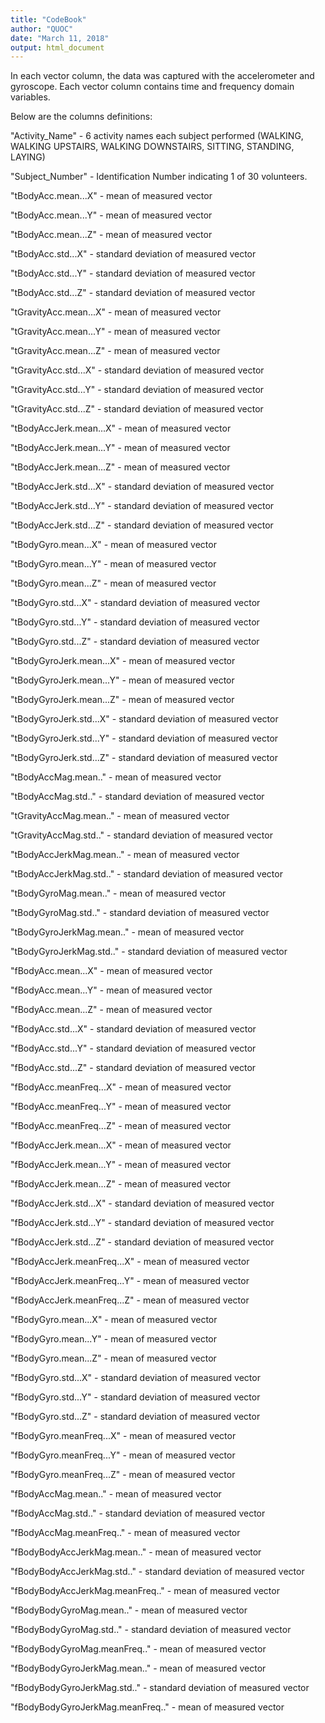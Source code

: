 ```yaml
---
title: "CodeBook"
author: "QUOC"
date: "March 11, 2018"
output: html_document
---
```

In each vector column, the data was captured with the accelerometer and gyroscope. Each vector column contains time and frequency domain variables. 

Below are the columns definitions:

"Activity_Name" - 6 activity names each subject performed (WALKING, WALKING UPSTAIRS, WALKING DOWNSTAIRS, SITTING, STANDING, LAYING)

"Subject_Number" - Identification Number indicating 1 of 30 volunteers. 

"tBodyAcc.mean...X" - mean of measured vector

"tBodyAcc.mean...Y" - mean of measured vector

"tBodyAcc.mean...Z" - mean of measured vector

"tBodyAcc.std...X" - standard deviation of measured vector

"tBodyAcc.std...Y" - standard deviation of measured vector

"tBodyAcc.std...Z" - standard deviation of measured vector

"tGravityAcc.mean...X" - mean of measured vector

"tGravityAcc.mean...Y" - mean of measured vector

"tGravityAcc.mean...Z" - mean of measured vector

"tGravityAcc.std...X" - standard deviation of measured vector

"tGravityAcc.std...Y" - standard deviation of measured vector

"tGravityAcc.std...Z" - standard deviation of measured vector

"tBodyAccJerk.mean...X" - mean of measured vector

"tBodyAccJerk.mean...Y" - mean of measured vector

"tBodyAccJerk.mean...Z" - mean of measured vector

"tBodyAccJerk.std...X" - standard deviation of measured vector

"tBodyAccJerk.std...Y" - standard deviation of measured vector

"tBodyAccJerk.std...Z" - standard deviation of measured vector

"tBodyGyro.mean...X" - mean of measured vector

"tBodyGyro.mean...Y" - mean of measured vector

"tBodyGyro.mean...Z" - mean of measured vector

"tBodyGyro.std...X" - standard deviation of measured vector

"tBodyGyro.std...Y" - standard deviation of measured vector

"tBodyGyro.std...Z" - standard deviation of measured vector

"tBodyGyroJerk.mean...X" - mean of measured vector

"tBodyGyroJerk.mean...Y" - mean of measured vector

"tBodyGyroJerk.mean...Z" - mean of measured vector

"tBodyGyroJerk.std...X" - standard deviation of measured vector

"tBodyGyroJerk.std...Y" - standard deviation of measured vector

"tBodyGyroJerk.std...Z" - standard deviation of measured vector

"tBodyAccMag.mean.." - mean of measured vector

"tBodyAccMag.std.." - standard deviation of measured vector

"tGravityAccMag.mean.." - mean of measured vector

"tGravityAccMag.std.." - standard deviation of measured vector

"tBodyAccJerkMag.mean.." - mean of measured vector

"tBodyAccJerkMag.std.." - standard deviation of measured vector

"tBodyGyroMag.mean.." - mean of measured vector

"tBodyGyroMag.std.." - standard deviation of measured vector

"tBodyGyroJerkMag.mean.." - mean of measured vector

"tBodyGyroJerkMag.std.." - standard deviation of measured vector

"fBodyAcc.mean...X" - mean of measured vector

"fBodyAcc.mean...Y" - mean of measured vector

"fBodyAcc.mean...Z" - mean of measured vector

"fBodyAcc.std...X" - standard deviation of measured vector

"fBodyAcc.std...Y" - standard deviation of measured vector

"fBodyAcc.std...Z" - standard deviation of measured vector

"fBodyAcc.meanFreq...X" - mean of measured vector

"fBodyAcc.meanFreq...Y" - mean of measured vector

"fBodyAcc.meanFreq...Z" - mean of measured vector

"fBodyAccJerk.mean...X" - mean of measured vector

"fBodyAccJerk.mean...Y" - mean of measured vector

"fBodyAccJerk.mean...Z" - mean of measured vector

"fBodyAccJerk.std...X" - standard deviation of measured vector

"fBodyAccJerk.std...Y" - standard deviation of measured vector

"fBodyAccJerk.std...Z" - standard deviation of measured vector

"fBodyAccJerk.meanFreq...X" - mean of measured vector

"fBodyAccJerk.meanFreq...Y" - mean of measured vector

"fBodyAccJerk.meanFreq...Z" - mean of measured vector

"fBodyGyro.mean...X" - mean of measured vector

"fBodyGyro.mean...Y" - mean of measured vector

"fBodyGyro.mean...Z" - mean of measured vector

"fBodyGyro.std...X" - standard deviation of measured vector

"fBodyGyro.std...Y" - standard deviation of measured vector

"fBodyGyro.std...Z" - standard deviation of measured vector

"fBodyGyro.meanFreq...X" - mean of measured vector

"fBodyGyro.meanFreq...Y" - mean of measured vector

"fBodyGyro.meanFreq...Z" - mean of measured vector

"fBodyAccMag.mean.." - mean of measured vector

"fBodyAccMag.std.." - standard deviation of measured vector

"fBodyAccMag.meanFreq.." - mean of measured vector

"fBodyBodyAccJerkMag.mean.." - mean of measured vector

"fBodyBodyAccJerkMag.std.." - standard deviation of measured vector

"fBodyBodyAccJerkMag.meanFreq.." - mean of measured vector

"fBodyBodyGyroMag.mean.." - mean of measured vector

"fBodyBodyGyroMag.std.." - standard deviation of measured vector

"fBodyBodyGyroMag.meanFreq.." - mean of measured vector

"fBodyBodyGyroJerkMag.mean.." - mean of measured vector

"fBodyBodyGyroJerkMag.std.." - standard deviation of measured vector

"fBodyBodyGyroJerkMag.meanFreq.." - mean of measured vector
